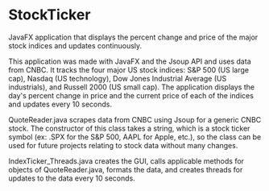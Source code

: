# StockTicker
JavaFX application that displays the percent change and price of the major stock indices and updates continuously.

This application was made with JavaFX and the Jsoup API and uses data from CNBC. It tracks the four major US stock indices: S&P 500 (US large cap), Nasdaq (US technology), Dow Jones Industrial Average (US industrials), and Russell 2000 (US small cap). The application displays the day's percent change in price and the current price of each of the indices and updates every 10 seconds. 

QuoteReader.java scrapes data from CNBC using Jsoup for a generic CNBC stock. The constructor of this class takes a string, which is a stock ticker symbol (ex: .SPX for the S&P 500, AAPL for Apple, etc.), so the class can be used for future projects relating to stock data without many changes. 

IndexTicker_Threads.java creates the GUI, calls applicable methods for objects of QuoteReader.java, formats the data, and creates threads for updates to the data every 10 seconds. 
